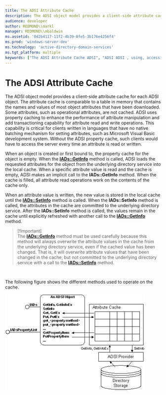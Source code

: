 ```yaml
---
title: The ADSI Attribute Cache
description: The ADSI object model provides a client-side attribute cache for each ADSI object.
audience: developer
author: REDMOND\\markl
manager: REDMOND\\mbaldwin
ms.assetid: '0d2b4117-11f2-4b39-8fe5-3b176e4256f4'
ms.prod: 'windows-server-dev'
ms.technology: 'active-directory-domain-services'
ms.tgt_platform: multiple
keywords: ["The ADSI Attribute Cache ADSI", "ADSI ADSI , using, accessing and manipulating data with ADSI, attribute cache", "attributes ADSI , attribute caching"]
---
```


# The ADSI Attribute Cache

The ADSI object model provides a client-side attribute cache for each ADSI object. The attribute cache is comparable to a table in memory that contains the names and values of most object attributes that have been downloaded. Some attributes, such as operational attributes, are not cached. ADSI uses property caching to enhance the performance of attribute manipulation and add transactioning capability for attribute read and write operations. This capability is critical for clients written in languages that have no native batching mechanism for setting attributes, such as Microsoft Visual Basic development system. Without the ADSI property cache, such clients would have to access the server every time an attribute is read or written.

When an object is created or first bound to, the property cache for the object is empty. When the [**IADs::GetInfo**](iads-getinfo.md) method is called, ADSI loads the requested attributes for the object from the underlying directory service into the local cache. When a specific attribute value is read and the cache is empty, ADSI makes an implicit call to the **IADs::GetInfo** method. When the cache is filled, all attribute read operations work on the contents of the cache only.

When an attribute value is written, the new value is stored in the local cache until the [**IADs::SetInfo**](iads-setinfo.md) method is called. When the **IADs::SetInfo** method is called, the attributes in the cache are committed to the underlying directory service. After the **IADs::SetInfo** method is called, the values remain in the cache until explicitly refreshed with another call to the [**IADs::GetInfo**](iads-getinfo.md) method.

> \[!Important\]  
> The [**IADs::GetInfo**](iads-getinfo.md) method must be used carefully because this method will always overwrite the attribute values in the cache from the underlying directory service, even if the cached value has been changed. That is, it will overwrite attribute values that have been changed in the cache, but not committed to the underlying directory service with a call to the [**IADs::SetInfo**](iads-setinfo.md) method.

 

The following figure shows the different methods used to operate on the cache.

![adsi attribute cache](images/ds2propc.png)

 

 




